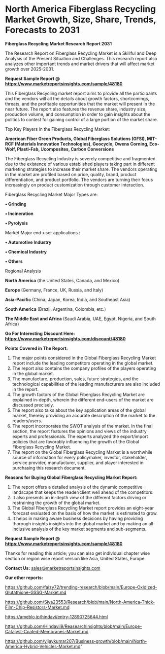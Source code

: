 # North America Fiberglass Recycling Market Growth, Size, Share, Trends, Forecasts to 2031

<strong>Fiberglass Recycling Market Research Report 2031</strong>

The Research Report on Fiberglass Recycling Market is a Skillful and Deep Analysis of the Present Situation and Challenges. This research report also analyzes other important trends and market drivers that will affect market growth over 2025-2031.

<strong>Request Sample Report @ <a href=https://www.marketreportsinsights.com/sample/48180>https://www.marketreportsinsights.com/sample/48180</a></strong>

This Fiberglass Recycling market report aims to provide all the participants and the vendors will all the details about growth factors, shortcomings, threats, and the profitable opportunities that the market will present in the near future. The report also features the revenue share, industry size, production volume, and consumption in order to gain insights about the politics to contest for gaining control of a large portion of the market share.

Top Key Players in the Fiberglass Recycling Market:

<strong>American Fiber Green Products, Global Fiberglass Solutions (GFSI), MIT-RCF (Materials Innovation Technologies), Geocycle, Owens Corning, Eco-Wolf, Plasti-Fab, Ucomposites, Carbon Conversions</strong>

The Fiberglass Recycling Industry is severely competitive and fragmented due to the existence of various established players taking part in different marketing strategies to increase their market share. The vendors operating in the market are profiled based on price, quality, brand, product differentiation, and product portfolio. The vendors are turning their focus increasingly on product customization through customer interaction.

Fiberglass Recycling Market Major Types are:

<strong>•  Grinding

•  Incineration

•  Pyrolysis</strong>

Market Major end-user applications :

<strong>•  Automotive Industry

•  Chemical Industry

•  Others</strong>

Regional Analysis

</u><strong><b>North America</b></strong> (the United States, Canada, and Mexico)

<strong><b>Europe </b></strong>(Germany, France, UK, Russia, and Italy)

<strong><b>Asia-Pacific</b></strong> (China, Japan, Korea, India, and Southeast Asia)

<strong><b>South America</b></strong> (Brazil, Argentina, Colombia, etc.)

<strong><b>The Middle East and Africa</b></strong> (Saudi Arabia, UAE, Egypt, Nigeria, and South Africa)

<strong>Go For Interesting Discount Here: <a href=https://www.marketreportsinsights.com/discount/48180>https://www.marketreportsinsights.com/discount/48180</a></strong>

<strong>Points Covered in The Report:</strong>
<ol>
  <li>The major points considered in the Global Fiberglass Recycling Market report include the leading competitors operating in the global market.</li>
  <li>The report also contains the company profiles of the players operating in the global market.</li>
  <li>The manufacture, production, sales, future strategies, and the technological capabilities of the leading manufacturers are also included in the report.</li>
  <li>The growth factors of the Global Fiberglass Recycling Market are explained in-depth, wherein the different end-users of the market are discussed precisely.</li>
  <li>The report also talks about the key application areas of the global market, thereby providing an accurate description of the market to the readers/users.</li>
  <li>The report incorporates the SWOT analysis of the market. In the final section, the report features the opinions and views of the industry experts and professionals. The experts analyzed the export/import policies that are favorably influencing the growth of the Global Fiberglass Recycling Market.</li>
  <li>The report on the Global Fiberglass Recycling Market is a worthwhile source of information for every policymaker, investor, stakeholder, service provider, manufacturer, supplier, and player interested in purchasing this research document.</li>
</ol>
<strong>Reasons for Buying Global Fiberglass Recycling Market Report:</strong>

<ol>
  <li>The report offers a detailed analysis of the dynamic competitive landscape that keeps the reader/client well ahead of the competitors.</li>
  <li>It also presents an in-depth view of the different factors driving or restraining the growth of the global market.</li>
  <li>The Global Fiberglass Recycling Market report provides an eight-year forecast evaluated on the basis of how the market is estimated to grow.</li>
  <li>It helps in making aware business decisions by having providing thorough insights insights into the global market and by making an all-inclusive analysis of the key market segments and sub-segments.</li>
</ol>
<strong>Request Sample Report @ <a href=https://www.marketreportsinsights.com/sample/48180>https://www.marketreportsinsights.com/sample/48180</a></strong>


Thanks for reading this article; you can also get individual chapter wise section or region wise report version like Asia, United States, Europe.

<strong>Contact Us:</strong>
sales@marketreportsinsights.com

<strong>Our other reports:</strong>

<a href=https://github.com/faizy72/trending-research/blob/main/Europe-Oxidized-Glutathione-GSSG-Market.md>https://github.com/faizy72/trending-research/blob/main/Europe-Oxidized-Glutathione-GSSG-Market.md</a>

<a href=https://github.com/Siya23553/Research/blob/main/North-America-Thick-Film-Chip-Resistors-Market.md>https://github.com/Siya23553/Research/blob/main/North-America-Thick-Film-Chip-Resistors-Market.md</a>

<a href=https://ameblo.jp/hindavi/entry-12890725644.html>https://ameblo.jp/hindavi/entry-12890725644.html</a>

<a href=https://github.com/Hindavii9/ReasearchInsights/blob/main/Europe-Catalyst-Coated-Membranes-Market.md>https://github.com/Hindavii9/ReasearchInsights/blob/main/Europe-Catalyst-Coated-Membranes-Market.md</a>

<a href=https://github.com/vijaykumar207/Business-growth/blob/main/North-America-Hybrid-Vehicles-Market.md>https://github.com/vijaykumar207/Business-growth/blob/main/North-America-Hybrid-Vehicles-Market.md</a>"
